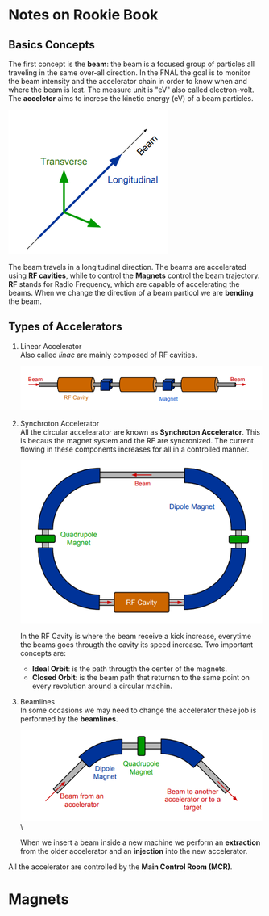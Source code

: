 # Notes on Rookie Book

## Basics Concepts
The first concept is the **beam**:
the beam is a focused group of particles all traveling in the same over-all direction. In the FNAL the goal is to monitor the beam intensity and the accelerator chain in order to know when and where the beam is lost. 
The measure unit is "eV" also called electron-volt.
The **acceletor** aims to increse the kinetic energy (eV) of a beam particles. 

![alt text](/Notes/Axis.png)

The beam travels in a longitudinal direction. 
The beams are accelerated using **RF cavities**, while to control the **Magnets** control the beam trajectory.
**RF** stands for Radio Frequency, which are capable of accelerating the beams. When we change the direction of a beam particol we are **bending** the beam.
## Types of Accelerators

1. Linear Accelerator \
    Also called *linac* are mainly composed of RF cavities.

    ![alt text](/Notes/linear.png)

2. Synchroton Accelerator \
    All the circular accelearator are known as **Synchroton Accelerator**. This is becaus the magnet system and the RF are syncronized. The current flowing in these components increases for all in a controlled manner.

    ![alt text](/Notes/synchro.png)

    In the RF Cavity is where the beam receive a kick increase, everytime the beams goes througth the cavity its speed increase.
    Two important concepts are:
    - **Ideal Orbit**: is the path througth the center of the magnets.
    - **Closed Orbit**: is the beam path that returnsn to the same point on every revolution around a circular machin.
3. Beamlines \
    In some occasions we may need to change the accelerator these job is performed by the **beamlines**.

    ![alt text](/Notes/beamlines.png) \

    When we insert a beam inside a new machine we perform an **extraction** from the older accelerator and an **injection** into the new accelerator.

All the accelerator are controlled by the **Main Control Room (MCR)**.


# Magnets
